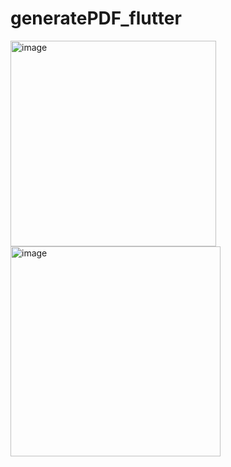 # generatePDF_flutter
<img width="329" alt="image" src="https://github.com/AlHasanSony/generatePDF_flutter/assets/48161357/20c5e376-a5ea-4134-ae27-edc43caf1b13">
<img width="336" alt="image" src="https://github.com/AlHasanSony/generatePDF_flutter/assets/48161357/fe080fef-c568-48f1-9055-41b72641198a">

